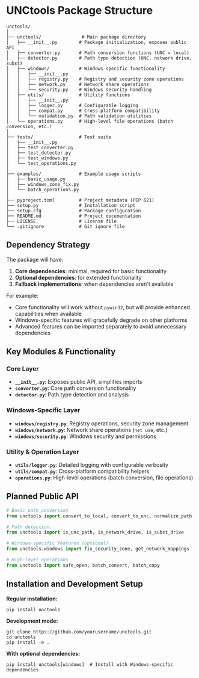 # UNCtools Package Structure

```
unctools/
│
├── unctools/               # Main package directory
│   ├── __init__.py        # Package initialization, exposes public API
│   ├── converter.py       # Path conversion functions (UNC ↔ local)
│   ├── detector.py        # Path type detection (UNC, network drive, subst)
│   ├── windows/           # Windows-specific functionality
│   │   ├── __init__.py    
│   │   ├── registry.py    # Registry and security zone operations
│   │   ├── network.py     # Network share operations
│   │   └── security.py    # Windows security handling
│   ├── utils/             # Utility functions
│   │   ├── __init__.py
│   │   ├── logger.py      # Configurable logging
│   │   ├── compat.py      # Cross-platform compatibility
│   │   └── validation.py  # Path validation utilities
│   └── operations.py      # High-level file operations (batch conversion, etc.)
│
├── tests/                 # Test suite
│   ├── __init__.py
│   ├── test_converter.py
│   ├── test_detector.py
│   ├── test_windows.py
│   └── test_operations.py
│
├── examples/              # Example usage scripts
│   ├── basic_usage.py
│   ├── windows_zone_fix.py
│   └── batch_operations.py
│
├── pyproject.toml         # Project metadata (PEP 621)
├── setup.py               # Installation script
├── setup.cfg              # Package configuration
├── README.md              # Project documentation
├── LICENSE                # License file
└── .gitignore             # Git ignore file
```

## Dependency Strategy

The package will have:

1. **Core dependencies**: minimal, required for basic functionality 
2. **Optional dependencies**: for extended functionality
3. **Fallback implementations**: when dependencies aren't available

For example:
- Core functionality will work without `pywin32`, but will provide enhanced capabilities when available
- Windows-specific features will gracefully degrade on other platforms
- Advanced features can be imported separately to avoid unnecessary dependencies

## Key Modules & Functionality

### Core Layer

- **`__init__.py`**: Exposes public API, simplifies imports
- **`converter.py`**: Core path conversion functionality
- **`detector.py`**: Path type detection and analysis

### Windows-Specific Layer

- **`windows/registry.py`**: Registry operations, security zone management
- **`windows/network.py`**: Network share operations (`net use`, etc.)
- **`windows/security.py`**: Windows security and permissions

### Utility & Operation Layer

- **`utils/logger.py`**: Detailed logging with configurable verbosity
- **`utils/compat.py`**: Cross-platform compatibility helpers
- **`operations.py`**: High-level operations (batch conversion, file operations)

## Planned Public API

```python
# Basic path conversion
from unctools import convert_to_local, convert_to_unc, normalize_path

# Path detection
from unctools import is_unc_path, is_network_drive, is_subst_drive

# Windows-specific features (optional)
from unctools.windows import fix_security_zone, get_network_mappings

# High-level operations
from unctools import safe_open, batch_convert, batch_copy
```

## Installation and Development Setup

**Regular installation:**
```
pip install unctools
```

**Development mode:**
```
git clone https://github.com/yourusername/unctools.git
cd unctools
pip install -e .
```

**With optional dependencies:**
```
pip install unctools[windows]  # Install with Windows-specific dependencies
```
